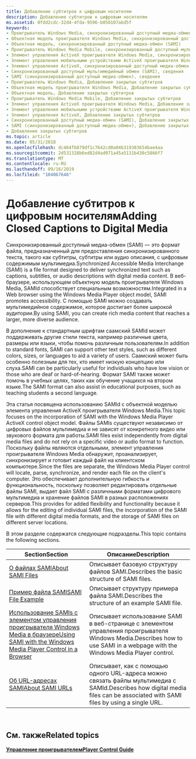 ```yaml
---
title: Добавление субтитров к цифровым носителям
description: Добавление субтитров к цифровым носителям
ms.assetid: 0fdd2cdc-32d4-4fda-9596-b050107abd5f
keywords:
- Проигрыватель Windows Media, синхронизированный доступный медиа-обмен (SAMI)
- Объектная модель проигрывателя Windows Media, синхронизированный доступный обмен мультимедийными данными (SAMI)
- Объектная модель, синхронизированный доступный медиа-обмен (SAMI)
- Проигрыватель Windows Media Mobile, синхронизированный доступный мультимедийный обмен (SAMI)
- Элемент управления ActiveX проигрывателя Windows Media, синхронизированный доступный мультимедийный обмен (SAMI)
- Элемент управления мобильными устройствами ActiveX проигрывателя Windows Media, синхронизированный доступный мультимедийный обмен (SAMI)
- Элемент управления ActiveX, синхронизированный доступный медиа-обмен (SAMI)
- Синхронизированный доступный мультимедийный обмен (SAMI), сведения
- SAMI (синхронизированный доступный медиа-обмен), сведения
- Проигрыватель Windows Media, Добавление закрытых субтитров
- Объектная модель проигрывателя Windows Media, Добавление закрытых субтитров
- Объектная модель, Добавление закрытых субтитров
- Проигрыватель Windows Media Mobile, Добавление закрытых субтитров
- Элемент управления ActiveX проигрывателя Windows Media, Добавление закрытых субтитров
- Элемент управления мобильными устройствами ActiveX проигрывателя Windows Media, Добавление закрытых субтитров
- Элемент управления ActiveX, Добавление закрытых субтитров
- Синхронизированный доступный медиа-обмен (SAMI), Добавление закрытых субтитров
- SAMI (синхронизированный доступный медиа-обмен), Добавление закрытых субтитров
- Добавление закрытых субтитров
ms.topic: article
ms.date: 05/31/2018
ms.openlocfilehash: dc464fb879df1c7642cd0a04b319383654bae4aa
ms.sourcegitcommit: 2d531328b6ed82d4ad971a45a5131b430c5866f7
ms.translationtype: MT
ms.contentlocale: ru-RU
ms.lasthandoff: 09/16/2019
ms.locfileid: "104067646"
---
```

# <a name="adding-closed-captions-to-digital-media"></a><span data-ttu-id="218c8-122">Добавление субтитров к цифровым носителям</span><span class="sxs-lookup"><span data-stu-id="218c8-122">Adding Closed Captions to Digital Media</span></span>

<span data-ttu-id="218c8-123">Синхронизированный доступный медиа-обмен (SAMI) — это формат файла, предназначенный для предоставления синхронизированного текста, такого как субтитры, субтитры или аудио описания, с цифровым содержимым мультимедиа.</span><span class="sxs-lookup"><span data-stu-id="218c8-123">Synchronized Accessible Media Interchange (SAMI) is a file format designed to deliver synchronized text such as captions, subtitles, or audio descriptions with digital media content.</span></span> <span data-ttu-id="218c8-124">В веб-браузере, использующем объектную модель проигрывателя Windows Media, SAMId способствует специальным возможностям.</span><span class="sxs-lookup"><span data-stu-id="218c8-124">Integrated in a Web browser using the Windows Media Player object model, SAMI promotes accessibility.</span></span> <span data-ttu-id="218c8-125">С помощью SAMI можно создавать мультимедийное содержимое, которое достигает более широкой аудитории.</span><span class="sxs-lookup"><span data-stu-id="218c8-125">By using SAMI, you can create rich media content that reaches a larger, more diverse audience.</span></span>

<span data-ttu-id="218c8-126">В дополнение к стандартным шрифтам саамский SAMId может поддерживать другие стили текста, например различные цвета, размеры или языки, чтобы помочь различным пользователям.</span><span class="sxs-lookup"><span data-stu-id="218c8-126">In addition to standard fonts, SAMI can support other text styles, such as different colors, sizes, or languages to aid a variety of users.</span></span> <span data-ttu-id="218c8-127">Саамский может быть особенно полезным для тех, кто имеет низкую концепцию или слуха.</span><span class="sxs-lookup"><span data-stu-id="218c8-127">SAMI can be particularly useful for individuals who have low vision or those who are deaf or hard-of-hearing.</span></span> <span data-ttu-id="218c8-128">Формат SAMI также может помочь в учебных целях, таких как обучение учащихся на втором языке.</span><span class="sxs-lookup"><span data-stu-id="218c8-128">The SAMI format can also assist in educational purposes, such as teaching students a second language.</span></span>

<span data-ttu-id="218c8-129">Эта статья посвящена использованию SAMId с объектной моделью элемента управления ActiveX проигрывателя Windows Media.</span><span class="sxs-lookup"><span data-stu-id="218c8-129">This topic focuses on the incorporation of SAMI with the Windows Media Player ActiveX control object model.</span></span> <span data-ttu-id="218c8-130">Файлы SAMIs существуют независимо от цифровых файлов мультимедиа и не зависят от конкретного видео или звукового формата для работы.</span><span class="sxs-lookup"><span data-stu-id="218c8-130">SAMI files exist independently from digital media files and do not rely on a specific video or audio format to function.</span></span> <span data-ttu-id="218c8-131">Поскольку файлы являются отдельными, элемент управления проигрывателя Windows Media обнаружит, проанализирует, синхронизирует и готовит каждый файл на клиентском компьютере.</span><span class="sxs-lookup"><span data-stu-id="218c8-131">Since the files are separate, the Windows Media Player control will locate, parse, synchronize, and render each file on the client's computer.</span></span> <span data-ttu-id="218c8-132">Это обеспечивает дополнительную гибкость и функциональность, поскольку позволяет редактировать отдельные файлы SAMI, выдает файл SAMI с различными форматами цифрового мультимедиа и хранение файлов SAMI в разных расположениях серверов.</span><span class="sxs-lookup"><span data-stu-id="218c8-132">This provides for added flexibility and functionality because it allows for the editing of individual SAMI files, the incorporation of the SAMI file with different digital media formats, and the storage of SAMI files on different server locations.</span></span>

<span data-ttu-id="218c8-133">В этом разделе содержатся следующие подразделы.</span><span class="sxs-lookup"><span data-stu-id="218c8-133">This topic contains the following sections.</span></span>



| <span data-ttu-id="218c8-134">Section</span><span class="sxs-lookup"><span data-stu-id="218c8-134">Section</span></span>                                                                                                                            | <span data-ttu-id="218c8-135">Описание</span><span class="sxs-lookup"><span data-stu-id="218c8-135">Description</span></span>                                                                                |
|------------------------------------------------------------------------------------------------------------------------------------|--------------------------------------------------------------------------------------------|
| [<span data-ttu-id="218c8-136">О файлах SAMI</span><span class="sxs-lookup"><span data-stu-id="218c8-136">About SAMI Files</span></span>](about-sami-files.md)                                                                                           | <span data-ttu-id="218c8-137">Описывает базовую структуру файлов SAMI.</span><span class="sxs-lookup"><span data-stu-id="218c8-137">Describes the basic structure of SAMI files.</span></span>                                               |
| [<span data-ttu-id="218c8-138">Пример файла SAMI</span><span class="sxs-lookup"><span data-stu-id="218c8-138">SAMI File Example</span></span>](sami-file-example.md)                                                                                         | <span data-ttu-id="218c8-139">Описывает структуру примера файла SAMI.</span><span class="sxs-lookup"><span data-stu-id="218c8-139">Describes the structure of an example SAMI file.</span></span>                                           |
| [<span data-ttu-id="218c8-140">Использование SAMIs с элементом управления проигрывателя Windows Media в браузере</span><span class="sxs-lookup"><span data-stu-id="218c8-140">Using SAMI with the Windows Media Player Control in a Browser</span></span>](using-sami-with-the-windows-media-player-control-in-a-browser.md) | <span data-ttu-id="218c8-141">Описывает использование SAMI в веб-странице с элементом управления проигрывателя Windows Media.</span><span class="sxs-lookup"><span data-stu-id="218c8-141">Describes how to use SAMI in a webpage with the Windows Media Player control.</span></span>              |
| [<span data-ttu-id="218c8-142">Об URL-адресах SAMI</span><span class="sxs-lookup"><span data-stu-id="218c8-142">About SAMI URLs</span></span>](about-sami-urls.md)                                                                                             | <span data-ttu-id="218c8-143">Описывает, как с помощью одного URL-адреса можно связать файлы мультимедиа с SAMId.</span><span class="sxs-lookup"><span data-stu-id="218c8-143">Describes how digital media files can be associated with SAMI files by using a single URL.</span></span> |



 

## <a name="related-topics"></a><span data-ttu-id="218c8-144">См. также</span><span class="sxs-lookup"><span data-stu-id="218c8-144">Related topics</span></span>

<dl> <dt>

[<span data-ttu-id="218c8-145">**Управление проигрывателем**</span><span class="sxs-lookup"><span data-stu-id="218c8-145">**Player Control Guide**</span></span>](player-control-guide.md)
</dt> </dl>

 

 




